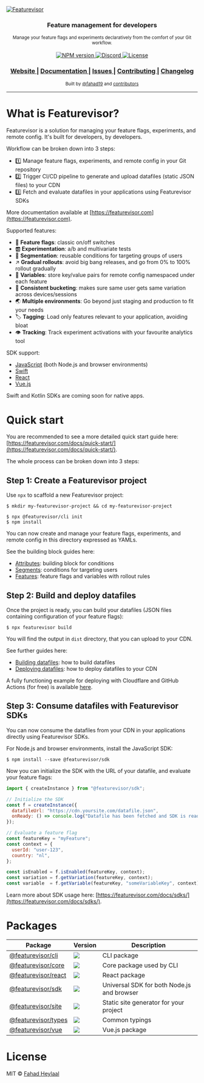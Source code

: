 [![Featurevisor](./assets/banner-bordered.png)](https://featurevisor.com)

<div align="center">
  <h3><strong>Feature management for developers</strong></h3>
</div>

<div align="center">
  <small>Manage your feature flags and experiments declaratively from the comfort of your Git workflow.</small>
</div>

<br />

<div align="center">
  <!-- NPM version -->
  <a href="https://npmjs.org/package/@featurevisor/cli">
    <img src="https://img.shields.io/npm/v/@featurevisor/cli.svg"
      alt="NPM version" />
  </a>
  <!-- Discord -->
  <a href="https://discord.gg/8Ka6KZUCX4">
    <img src="https://img.shields.io/discord/1141123659663147008?color=7289DA&logo=discord&logoColor=white"
      alt="Discord" />
  </a>
  <!-- License -->
  <a href="./LICENSE">
    <img src="https://img.shields.io/npm/l/@featurevisor/sdk.svg"
      alt="License" />
  </a>
</div>

<div align="center">
  <h3>
    <a href="https://featurevisor.com">
      Website
    </a>
    <span> | </span>
    <a href="https://featurevisor.com/docs">
      Documentation
    </a>
    <span> | </span>
    <a href="https://github.com/featurevisor/featurevisor/issues">
      Issues
    </a>
    <span> | </span>
    <a href="https://featurevisor.com/docs/contributing">
      Contributing
    </a>
    <span> | </span>
    <a href="https://github.com/featurevisor/featurevisor/blob/main/CHANGELOG.md">
      Changelog
    </a>
  </h3>
</div>

<div align="center">
  <sub>Built by
  <a href="https://twitter.com/fahad19">@fahad19</a> and
  <a href="https://github.com/featurevisor/featurevisor/graphs/contributors">
    contributors
  </a>
</div>

---

# What is Featurevisor?

Featurevisor is a solution for managing your feature flags, experiments, and remote config. It's built for developers, by developers.

Workflow can be broken down into 3 steps:

- 1️⃣ Manage feature flags, experiments, and remote config in your Git repository
- 2️⃣ Trigger CI/CD pipeline to generate and upload datafiles (static JSON files) to your CDN
- 3️⃣ Fetch and evaluate datafiles in your applications using Featurevisor SDKs

More documentation available at [https://featurevisor.com](https://featurevisor.com).

Supported features:

- 🚩 **Feature flags**: classic on/off switches
- 🆎 **Experimentation**: a/b and multivariate tests
- 👥 **Segmentation**: reusable conditions for targeting groups of users
- ↗️ **Gradual rollouts**: avoid big bang releases, and go from 0% to 100% rollout gradually
- 🔧 **Variables**: store key/value pairs for remote config namespaced under each feature
- 🎯 **Consistent bucketing**: makes sure same user gets same variation across devices/sessions
- 🌏 **Multiple environments**: Go beyond just staging and production to fit your needs
- 🏷️ **Tagging**: Load only features relevant to your application, avoiding bloat
- 👁️ **Tracking**: Track experiment activations with your favourite analytics tool

SDK support:

- [JavaScript](https://featurevisor.com/docs/sdks/javascript) (both Node.js and browser environments)
- [Swift](https://featurevisor.com/docs/sdks/swift/)
- [React](https://featurevisor.com/docs/react/)
- [Vue.js](https://featurevisor.com/docs/vue/)

Swift and Kotlin SDKs are coming soon for native apps.

# Quick start

You are recommended to see a more detailed quick start guide here: [https://featurevisor.com/docs/quick-start/](https://featurevisor.com/docs/quick-start/).

The whole process can be broken down into 3 steps:

## Step 1: Create a Featurevisor project

Use `npx` to scaffold a new Featurevisor project:

```
$ mkdir my-featurevisor-project && cd my-featurevisor-project

$ npx @featurevisor/cli init
$ npm install
```

You can now create and manage your feature flags, experiments, and remote config in this directory expressed as YAMLs.

See the building block guides here:

- [Attributes](https://featurevisor.com/docs/attributes/): building block for conditions
- [Segments](https://featurevisor.com/docs/segments/): conditions for targeting users
- [Features](https://featurevisor.com/docs/features/): feature flags and variables with rollout rules

## Step 2: Build and deploy datafiles

Once the project is ready, you can build your datafiles (JSON files containing configuration of your feature flags):

```
$ npx featurevisor build
```

You will find the output in `dist` directory, that you can upload to your CDN.

See further guides here:

- [Building datafiles](https://featurevisor.com/docs/building-datafiles/): how to build datafiles
- [Deploying datafiles](https://featurevisor.com/docs/deployment/): how to deploy datafiles to your CDN

A fully functioning example for deploying with Cloudflare and GitHub Actions (for free) is available [here](https://github.com/featurevisor/featurevisor-example-cloudflare).

## Step 3: Consume datafiles with Featurevisor SDKs

You can now consume the datafiles from your CDN in your applications directly using Featurevisor SDKs.

For Node.js and browser environments, install the JavaScript SDK:

```
$ npm install --save @featurevisor/sdk
```

Now you can initialize the SDK with the URL of your datafile, and evaluate your feature flags:

```js
import { createInstance } from "@featurevisor/sdk";

// Initialize the SDK
const f = createInstance({
  datafileUrl: "https://cdn.yoursite.com/datafile.json",
  onReady: () => console.log("Datafile has been fetched and SDK is ready"),
});

// Evaluate a feature flag
const featureKey = "myFeature";
const context = {
  userId: "user-123",
  country: "nl",
};

const isEnabled = f.isEnabled(featureKey, context);
const variation = f.getVariation(featureKey, context);
const variable  = f.getVariable(featureKey, "someVariableKey", context);
```

Learn more about SDK usage here: [https://featurevisor.com/docs/sdks/](https://featurevisor.com/docs/sdks/).

# Packages

| Package                                 | Version                                                            | Description                                |
| --------------------------------------- | ------------------------------------------------------------------ | ------------------------------------------ |
| [@featurevisor/cli](./packages/cli)     | <img src="https://img.shields.io/npm/v/@featurevisor/cli.svg" />   | CLI package                                |
| [@featurevisor/core](./packages/core)   | <img src="https://img.shields.io/npm/v/@featurevisor/core.svg" />  | Core package used by CLI                   |
| [@featurevisor/react](./packages/react) | <img src="https://img.shields.io/npm/v/@featurevisor/react.svg" /> | React package                              |
| [@featurevisor/sdk](./packages/sdk)     | <img src="https://img.shields.io/npm/v/@featurevisor/sdk.svg" />   | Universal SDK for both Node.js and browser |
| [@featurevisor/site](./packages/site)   | <img src="https://img.shields.io/npm/v/@featurevisor/site.svg" />  | Static site generator for your project     |
| [@featurevisor/types](./packages/types) | <img src="https://img.shields.io/npm/v/@featurevisor/types.svg" /> | Common typings                             |
| [@featurevisor/vue](./packages/vue)     | <img src="https://img.shields.io/npm/v/@featurevisor/vue.svg" />   | Vue.js package                             |

# License

MIT © [Fahad Heylaal](https://fahad19.com)
